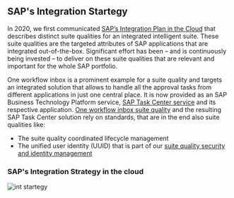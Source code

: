 ## SAP's Integration Startegy
In 2020, we first communicated [SAP’s Integration Plan in the Cloud](https://www.sap.com/docs/download/2020/02/520ea921-847d-0010-87a3-c30de2ffd8ff.pdf) that describes distinct suite qualities for an integrated intelligent suite. These suite qualities are the targeted attributes of SAP applications that are integrated out-of-the-box. Significant effort has been – and is continuously being invested – to deliver on these suite qualities that are relevant and important for the whole SAP portfolio.

One workflow inbox is a prominent example for a suite quality and targets an integrated solution that allows to handle all the approval tasks from different applications in just one central place. It is now provided as an SAP Business Technology Platform service, [SAP Task Center service](https://help.sap.com/viewer/product/TASK_CENTER/Cloud/en-US) and its respective application.
[One workflow inbox suite quality](https://d.dam.sap.com/a/L1FvTeb)  and the resulting SAP Task Center solution rely on standards, that are in the end also suite qualities like:

- The suite quality coordinated lifecycle management
- The unified user identity (UUID) that is part of our [suite quality security and identity management](https://d.dam.sap.com/a/XpmTQ2a)

### SAP's Integration Strategy in the cloud

![int startegy](images/)
 